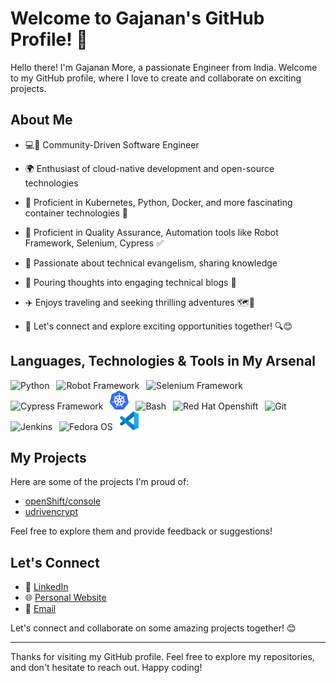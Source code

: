 # Welcome to Gajanan's GitHub Profile! 🌟

Hello there! I'm Gajanan More, a passionate Engineer from India. Welcome to my GitHub profile, where I love to create and collaborate on exciting projects.

## About Me

- 💻🚀 Community-Driven Software Engineer


- 🌍 Enthusiast of cloud-native development and open-source technologies


- 🚀 Proficient in Kubernetes, Python, Docker, and more fascinating container technologies 🐳


- 🐛 Proficient in Quality Assurance, Automation tools like Robot Framework, Selenium, Cypress ✅


- 🎤 Passionate about technical evangelism, sharing knowledge


- 📝 Pouring thoughts into engaging technical blogs 📝


- ✈️ Enjoys traveling and seeking thrilling adventures 🗺️🌄


- 🤝 Let's connect and explore exciting opportunities together! 🔍😊



## Languages, Technologies & Tools in My Arsenal 


<img src="https://cdn3.iconfinder.com/data/icons/logos-and-brands-adobe/512/267_Python-512.png" alt="Python" width="30" height="30"/>&ensp;
<img src="https://upload.wikimedia.org/wikipedia/commons/e/e4/Robot-framework-logo.png" alt="Robot Framework" width="30" height="30"/>&ensp;
<img src="https://upload.wikimedia.org/wikipedia/commons/d/d5/Selenium_Logo.png" alt="Selenium Framework" width="30" height="30"/>&ensp;
<img src="https://asset.brandfetch.io/idIq_kF0rb/idZxkJkFIi.svg" alt="Cypress Framework" width="30" height="30"/>&ensp;
<img src="https://raw.githubusercontent.com/kubernetes/kubernetes/master/logo/logo.svg" alt="k8s" width="30" height="30"/>&ensp;
<img src="https://raw.githubusercontent.com/odb/official-bash-logo/master/assets/Logos/Icons/SVG/128x128.svg" alt="Bash" width="30" height="30"/>&ensp;
<img src="https://avatars.githubusercontent.com/u/792337?s=200&v=4" alt="Red Hat Openshift" width="30" height="30"/>&ensp;
<img src="https://www.vectorlogo.zone/logos/git-scm/git-scm-icon.svg" alt="Git" width="30" height="30"/>&ensp;
<img src="https://www.jenkins.io/images/logos/jenkins/jenkins.png" alt="Jenkins" width="25" height="30"/>&ensp;
<img src="https://fedoraproject.org/w/uploads/2/2d/Logo_fedoralogo.png" alt="Fedora OS" width="70" height="30"/>&ensp;
<img src="https://raw.githubusercontent.com/github/explore/80688e429a7d4ef2fca1e82350fe8e3517d3494d/topics/visual-studio-code/visual-studio-code.png" alt="Visual Studio Code" width="30" height="30"/>&ensp;



## My Projects

Here are some of the projects I'm proud of:

- [openShift/console](https://github.com/openshift/console)
- [udrivencrypt](https://github.com/udrivencrypt/udrivencrypt)

Feel free to explore them and provide feedback or suggestions!

## Let's Connect

- 💼 [LinkedIn](https://www.linkedin.com/in/gajanan-more/)
- 🌐 [Personal Website](https://bytesbitesandjourneys.wordpress.com/)
- 📧 [Email](gajananmore.1904@gmail.com)

Let's connect and collaborate on some amazing projects together! 😊

---

Thanks for visiting my GitHub profile. Feel free to explore my repositories, and don't hesitate to reach out. Happy coding!
